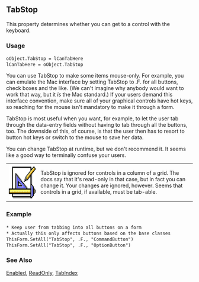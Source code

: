 ## TabStop

This property determines whether you can get to a control with the keyboard.

### Usage

```foxpro
oObject.TabStop = lCanTabHere
lCanTabHere = oObject.TabStop
```

You can use TabStop to make some items mouse-only. For example, you can emulate the Mac interface by setting TabStop to .F. for all buttons, check boxes and the like. (We can't imagine why anybody would want to work that way, but it *is* the Mac standard.) If your users demand this interface convention, make sure all of your graphical controls have hot keys, so reaching for the mouse isn't mandatory to make it through a form. 

TabStop is most useful when you want, for example, to let the user tab through the data-entry fields without having to tab through all the buttons, too. The downside of this, of course, is that the user then has to resort to button hot keys or switch to the mouse to save her data. 

You can change TabStop at runtime, but we don't recommend it. It seems like a good way to terminally confuse your users.

<table>
<tr>
  <td width="17%" valign="top">
<img width="94" height="94" src="design.gif">
  </td>
  <td width="83%">
  <p>TabStop is ignored for controls in a column of a grid. The docs say that it's read-only in that case, but in fact you can change it. Your changes are ignored, however. Seems that controls in a grid, if available, must be tab-able.</p>
  </td>
 </tr>
</table>

### Example

```foxpro
* Keep user from tabbing into all buttons on a form
* Actually this only affects buttons based on the base classes
ThisForm.SetAll("TabStop", .F., "CommandButton")
ThisForm.SetAll("TabStop", .F., "OptionButton")
```
### See Also

[Enabled](s4g360.md), [ReadOnly](s4g434.md), [TabIndex](s4g544.md)